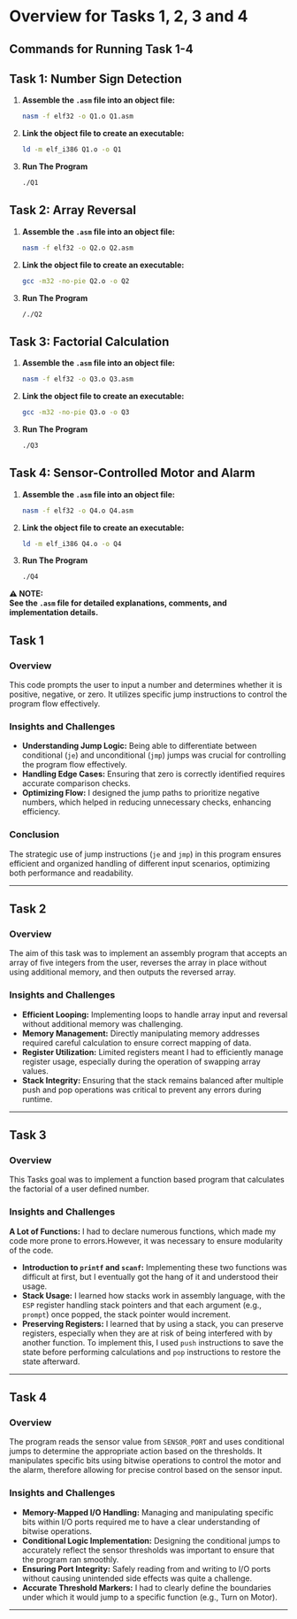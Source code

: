 # Overview for Tasks 1, 2, 3 and 4

## **Commands for Running Task 1-4**

## **Task 1: Number Sign Detection**
1. **Assemble the `.asm` file into an object file:**
   ```bash
   nasm -f elf32 -o Q1.o Q1.asm
   ```
2. **Link the object file to create an executable:**
   ```bash
   ld -m elf_i386 Q1.o -o Q1
   ```

3. **Run The Program**
   ```bash
   ./Q1
   ```
   
## **Task 2: Array Reversal**
1. **Assemble the `.asm` file into an object file:**
   ```bash
   nasm -f elf32 -o Q2.o Q2.asm
   ```
2. **Link the object file to create an executable:**
   ```bash
   gcc -m32 -no-pie Q2.o -o Q2
   ```
3. **Run The Program**
   ```bash
   /./Q2
   ```

## **Task 3: Factorial Calculation**
1. **Assemble the `.asm` file into an object file:**
   ```bash
   nasm -f elf32 -o Q3.o Q3.asm
   ```
2. **Link the object file to create an executable:**
   ```bash
   gcc -m32 -no-pie Q3.o -o Q3
   ```

3. **Run The Program**
   ```bash
   ./Q3
   ```

## **Task 4: Sensor-Controlled Motor and Alarm**
1. **Assemble the `.asm` file into an object file:**
   ```bash
   nasm -f elf32 -o Q4.o Q4.asm
   ```
2. **Link the object file to create an executable:**
   ```bash
   ld -m elf_i386 Q4.o -o Q4
   ```

3. **Run The Program**
   ```bash
   ./Q4
   ```

**⚠️ NOTE:**  
**See the `.asm` file for detailed explanations, comments, and implementation details.**


## Task 1 

### Overview

This code prompts the user to input a number and determines whether it is positive, negative, or zero. It utilizes specific jump instructions to control the program flow effectively.

### Insights and Challenges
- **Understanding Jump Logic:** Being able to differentiate between conditional (`je`) and unconditional (`jmp`) jumps was crucial for controlling the program flow effectively.
- **Handling Edge Cases:** Ensuring that zero is correctly identified requires accurate comparison checks.
- **Optimizing Flow:** I designed the jump paths to prioritize negative numbers, which helped in reducing unnecessary checks, enhancing efficiency.



### Conclusion

The strategic use of jump instructions (`je` and `jmp`) in this program ensures efficient and organized handling of different input scenarios, optimizing both performance and readability.

---

## Task 2 

### Overview
The aim of this task was to implement an assembly program that accepts an array of five integers from the user, reverses the array in place without using additional memory, and then outputs the reversed array. 


### Insights and Challenges
- **Efficient Looping:** Implementing loops to handle array input and reversal without additional memory was challenging.
- **Memory Management:** Directly manipulating memory addresses required careful calculation to ensure correct mapping of data.
- **Register Utilization:** Limited registers meant I had to efficiently manage register usage, especially during the operation of swapping array values.
- **Stack Integrity:** Ensuring that the stack remains balanced after multiple push and pop operations was critical to prevent any errors during runtime.

---

## Task 3 

### Overview
This Tasks goal was to implement a function based program that calculates the factorial of a user defined number.

### Insights and Challenges
 **A Lot of Functions:** I had to declare numerous functions, which made my code more prone to errors.However, it was necessary to ensure modularity of the code.
- **Introduction to `printf` and `scanf`:** Implementing these two functions was difficult at first, but I eventually got the hang of it and understood their usage.
- **Stack Usage:** I learned how stacks work in assembly language, with the `ESP` register handling stack pointers and that each argument (e.g., `prompt`) once popped, the stack pointer would increment.
- **Preserving Registers:** I learned that by using a stack, you can preserve registers, especially when they are at risk of being interfered with by another function. To implement this, I used `push` instructions to save the state before performing calculations and `pop` instructions to restore the state afterward.

---

## Task 4

### Overview

The program reads the sensor value from `SENSOR_PORT` and uses conditional jumps to determine the appropriate action based on the thresholds. It manipulates specific bits using bitwise operations to control the motor and the alarm, therefore allowing for precise control based on the sensor input.

### Insights and Challenges
- **Memory-Mapped I/O Handling:** Managing and manipulating specific bits within I/O ports required me to have a clear understanding of bitwise operations.
- **Conditional Logic Implementation:** Designing the conditional jumps to accurately reflect the sensor thresholds was important to ensure that the program ran smoothly.
- **Ensuring Port Integrity:** Safely reading from and writing to I/O ports without causing unintended side effects was quite a challenge.
- **Accurate Threshold Markers:** I had to clearly define the boundaries under which it would jump to a specific function (e.g., Turn on Motor).


---

